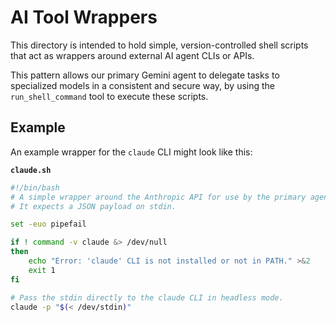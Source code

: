 # AI Tool Wrappers

This directory is intended to hold simple, version-controlled shell scripts that act as wrappers around external AI agent CLIs or APIs.

This pattern allows our primary Gemini agent to delegate tasks to specialized models in a consistent and secure way, by using the `run_shell_command` tool to execute these scripts.

## Example

An example wrapper for the `claude` CLI might look like this:

**`claude.sh`**

```bash
#!/bin/bash
# A simple wrapper around the Anthropic API for use by the primary agent.
# It expects a JSON payload on stdin.

set -euo pipefail

if ! command -v claude &> /dev/null
then
    echo "Error: 'claude' CLI is not installed or not in PATH." >&2
    exit 1
fi

# Pass the stdin directly to the claude CLI in headless mode.
claude -p "$(< /dev/stdin)"
```
